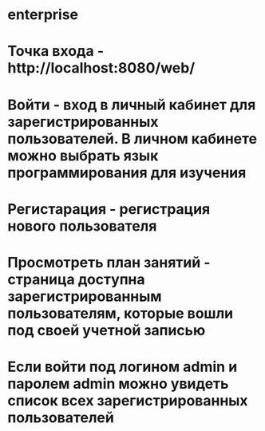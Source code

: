# enterprise
# Точка входа - http://localhost:8080/web/
# Войти - вход в личный кабинет для зарегистрированных пользователей. В личном кабинете можно выбрать язык программирования для изучения
# Регистарация - регистрация нового пользователя
# Просмотреть план занятий - страница доступна зарегистрированным пользователям, которые вошли под своей учетной записью
# Если войти под логином admin и паролем admin можно увидеть список всех зарегистрированных пользователей

